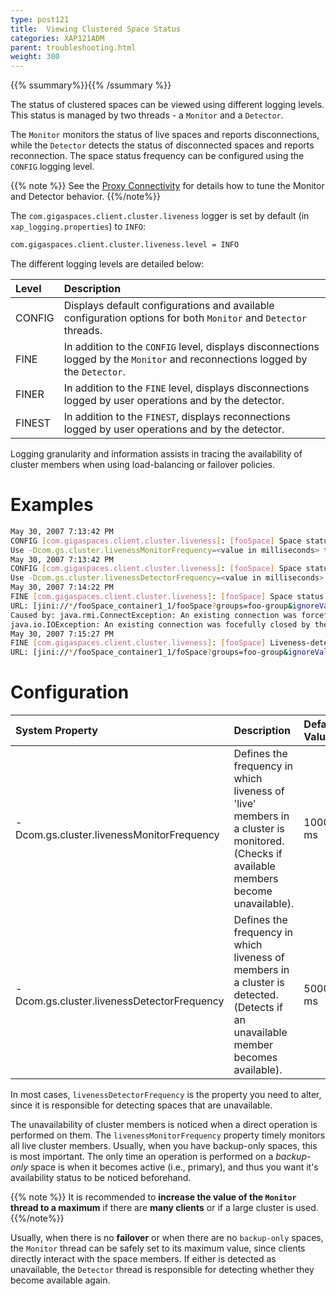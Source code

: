 ```yaml
---
type: post121
title:  Viewing Clustered Space Status
categories: XAP121ADM
parent: troubleshooting.html
weight: 300
---
```


{{% ssummary%}}{{% /ssummary %}}



The status of clustered spaces can be viewed using different logging levels. This status is managed by two threads - a `Monitor` and a `Detector`.

The `Monitor` monitors the status of live spaces and reports disconnections, while the `Detector` detects the status of disconnected spaces and reports reconnection. The space status frequency can be configured using the `CONFIG` logging level.

{{% note %}}
See the [Proxy Connectivity]({{%currentadmurl%}}/tuning-proxy-connectivity.html) for details how to tune the Monitor and Detector behavior.
{{%/note%}}

The `com.gigaspaces.client.cluster.liveness` logger is set by default (in `xap_logging.properties`) to `INFO`:


```bash
com.gigaspaces.client.cluster.liveness.level = INFO
```

The different logging levels are detailed below:


| Level | Description |
|:------|:------------|
| CONFIG | Displays default configurations and available configuration options for both `Monitor` and `Detector` threads. |
| FINE | In addition to the `CONFIG` level, displays disconnections logged by the `Monitor` and reconnections logged by the `Detector`. |
| FINER | In addition to the `FINE` level, displays disconnections logged by user operations and by the detector. |
| FINEST | In addition to the `FINEST`, displays reconnections logged by user operations and by the detector. |

Logging granularity and information assists in tracing the availability of cluster members when using load-balancing or failover policies.

# Examples


```bash
May 30, 2007 7:13:42 PM
CONFIG [com.gigaspaces.client.cluster.liveness]: [fooSpace] Space status Monitor frequency is configured to 10000 ms.
Use -Dcom.gs.cluster.livenessMonitorFrequency=<value in milliseconds> to configure differently.
May 30, 2007 7:13:42 PM
CONFIG [com.gigaspaces.client.cluster.liveness]: [fooSpace] Space status detector frequency is configured to 5000 ms.
Use -Dcom.gs.cluster.livenessDetectorFrequency=<value in milliseconds> to configure differently.
May 30, 2007 7:14:22 PM
FINE [com.gigaspaces.client.cluster.liveness]: [fooSpace] Space status Monitor disconnected from member: [fooSpace_container1_1:fooSpace]
URL: [jini://*/fooSpace_container1_1/fooSpace?groups=foo-group&ignoreValidation=true]
Caused by: java.rmi.ConnectException: An existing connection was forcefully closed by the remote host; nested exception is:
java.io.IOException: An existing connection was focefully closed by the remote host
May 30, 2007 7:15:27 PM
FINE [com.gigaspaces.client.cluster.liveness]: [fooSpace] Liveness-detector reconnected with Member: [fooSpace_container1_1:foSpace]
URL: [jini://*/fooSpace_container1_1/foSpace?groups=foo-group&ignoreValidation=true]
```

# Configuration


| System Property | Description | Default Value |
|:----------------|:------------|:--------------|
| -Dcom.gs.cluster.livenessMonitorFrequency | Defines the frequency in which liveness of 'live' members in a cluster is monitored. (Checks if available members become unavailable). | 10000 ms |
| -Dcom.gs.cluster.livenessDetectorFrequency | Defines the frequency in which liveness of members in a cluster is detected. (Detects if an unavailable member becomes available). | 5000 ms |

In most cases, `livenessDetectorFrequency` is the property you need to alter, since it is responsible for detecting spaces that are unavailable.

The unavailability of cluster members is noticed when a direct operation is performed on them. The `livenessMonitorFrequency` property timely monitors all live cluster members. Usually, when you have backup-only spaces, this is most important. The only time an operation is performed on a _backup-only_ space is when it becomes active (i.e., primary), and thus you want it's availability status to be noticed beforehand.

{{% note %}}
It is recommended to **increase the value of the `Monitor` thread to a maximum** if there are **many clients** or if a large cluster is used.
{{%/note%}}

Usually, when there is no **failover** or when there are no `backup-only` spaces, the `Monitor` thread can be safely set to its maximum value, since clients directly interact with the space members. If either is detected as unavailable, the `Detector` thread is responsible for detecting whether they become available again.


